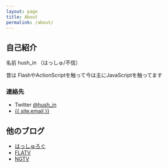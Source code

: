 ```yaml
---
layout: page
title: About
permalink: /about/
---
```


## 自己紹介

名前 hush_in （はっしゅ/不信）

昔は FlashやActionScriptを触って今は主にJavaScriptを触ってます

### 連絡先

- Twitter [@hush_in](https://twitter.com/hush_in)
- <a href="mailto:{{ site.email }}">{{ site.email }}</a>

## 他のブログ

* [はっしゅろぐ](http://hush-in.hatenablog.com/)
* [FLATV](http://flatv.fdempa.com/)
* [NGTV](http://ngtv.fdempa.com/)
